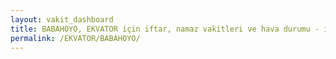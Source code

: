 ```yaml
---
layout: vakit_dashboard
title: BABAHOYO, EKVATOR için iftar, namaz vakitleri ve hava durumu - ilçe/eyalet seç
permalink: /EKVATOR/BABAHOYO/
---
```


<script type="text/javascript">
  var GLOBAL_COUNTRY = 'EKVATOR';
  var GLOBAL_CITY = 'BABAHOYO';
  var GLOBAL_STATE = '';
  var lat = 72;
  var lon = 21;
</script>
